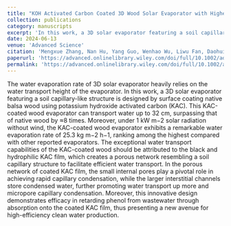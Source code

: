 ```yaml
---
title: "KOH Activated Carbon Coated 3D Wood Solar Evaporator with Highest Water Transport Height and Evaporation Rate for Clean Water Production"
collection: publications
category: manuscripts
excerpt: 'In this work, a 3D solar evaporator featuring a soil capillary-like structure is designed by surface coating native balsa wood using potassium hydroxide activated carbon (KAC). '
date: 2024-06-13
venue: 'Advanced Science'
citation: 'Mengxue Zhang, Nan Hu, Yang Guo, Wenhao Wu, Liwu Fan, Daohui Lin, Juan Wang*, Kun Yang*, KOH Activated Carbon Coated 3D Wood Solar Evaporator with Highest Water Transport Height and Evaporation Rate for Clean Water Production, Advanced Science, 2402583 (2024).'
paperurl: 'https://advanced.onlinelibrary.wiley.com/doi/full/10.1002/advs.202402583'
permalink: 'https://advanced.onlinelibrary.wiley.com/doi/full/10.1002/advs.202402583'
---
```


The water evaporation rate of 3D solar evaporator heavily relies on the water transport height of the evaporator. In this work, a 3D solar evaporator featuring a soil capillary-like structure is designed by surface coating native balsa wood using potassium hydroxide activated carbon (KAC). This KAC-coated wood evaporator can transport water up to 32 cm, surpassing that of native wood by ≈8 times. Moreover, under 1 kW m−2 solar radiation without wind, the KAC-coated wood evaporator exhibits a remarkable water evaporation rate of 25.3 kg m−2 h−1, ranking among the highest compared with other reported evaporators. The exceptional water transport capabilities of the KAC-coated wood should be attributed to the black and hydrophilic KAC film, which creates a porous network resembling a soil capillary structure to facilitate efficient water transport. In the porous network of coated KAC film, the small internal pores play a pivotal role in achieving rapid capillary condensation, while the larger interstitial channels store condensed water, further promoting water transport up more and micropore capillary condensation. Moreover, this innovative design demonstrates efficacy in retarding phenol from wastewater through absorption onto the coated KAC film, thus presenting a new avenue for high-efficiency clean water production.
